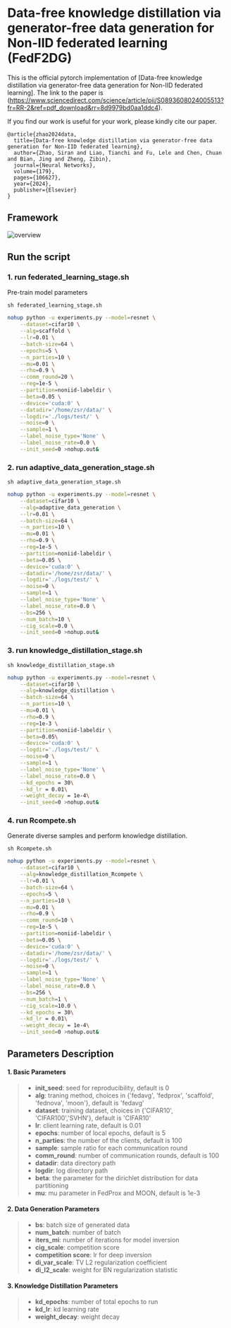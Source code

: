 # Data-free knowledge distillation via generator-free data generation for Non-IID federated learning (FedF2DG)

This is the official pytorch implementation of [Data-free knowledge distillation via generator-free data generation for Non-IID federated learning]. The link to the paper is (https://www.sciencedirect.com/science/article/pii/S0893608024005513?fr=RR-2&ref=pdf_download&rr=8d9979bd0aa1ddc4).


If you find our work is useful for your work, please kindly cite our paper.

```
@article{zhao2024data,
  title={Data-free knowledge distillation via generator-free data generation for Non-IID federated learning},
  author={Zhao, Siran and Liao, Tianchi and Fu, Lele and Chen, Chuan and Bian, Jing and Zheng, Zibin},
  journal={Neural Networks},
  volume={179},
  pages={106627},
  year={2024},
  publisher={Elsevier}
}
```

## Framework


![overview](./overview.png)



## Run the script

### 1. run federated_learning_stage.sh
Pre-train model parameters
```
sh federated_learning_stage.sh
```
```bash
nohup python -u experiments.py --model=resnet \
    --dataset=cifar10 \
    --alg=scaffold \
    --lr=0.01 \
    --batch-size=64 \
    --epochs=5 \
    --n_parties=10 \
    --mu=0.01 \
    --rho=0.9 \
    --comm_round=20 \
    --reg=1e-5 \
    --partition=noniid-labeldir \
    --beta=0.05 \
    --device='cuda:0' \
    --datadir='/home/zsr/data/' \
    --logdir='./logs/test/' \
    --noise=0 \
    --sample=1 \
    --label_noise_type='None' \
    --label_noise_rate=0.0 \
    --init_seed=0 >nohup.out&
```
### 2. run adaptive_data_generation_stage.sh
```
sh adaptive_data_generation_stage.sh
```
```bash
nohup python -u experiments.py --model=resnet \
    --dataset=cifar10 \
    --alg=adaptive_data_generation \
    --lr=0.01 \
    --batch-size=64 \
    --n_parties=10 \
    --mu=0.01 \
    --rho=0.9 \
    --reg=1e-5 \
    --partition=noniid-labeldir \
    --beta=0.05 \
    --device='cuda:0' \
    --datadir='/home/zsr/data/' \
    --logdir='./logs/test/' \
    --noise=0 \
    --sample=1 \
    --label_noise_type='None' \
    --label_noise_rate=0.0 \
    --bs=256 \
    --num_batch=10 \
    --cig_scale=0.0 \
    --init_seed=0 >nohup.out&
```
### 3. run knowledge_distillation_stage.sh
```
sh knowledge_distillation_stage.sh
```
```bash
nohup python -u experiments.py --model=resnet \
    --dataset=cifar10 \
    --alg=knowledge_distillation \
    --batch-size=64 \
    --n_parties=10 \
    --mu=0.01 \
    --rho=0.9 \
    --reg=1e-3 \
    --partition=noniid-labeldir \
    --beta=0.05\
    --device='cuda:0' \
    --logdir='./logs/test/' \
    --noise=0 \
    --sample=1 \
    --label_noise_type='None' \
    --label_noise_rate=0.0 \
    --kd_epochs = 30\
    --kd_lr = 0.01\
    --weight_decay = 1e-4\
    --init_seed=0 >nohup.out&
```
### 4. run Rcompete.sh
Generate diverse samples and perform knowledge distillation.
```
sh Rcompete.sh
```
```bash
nohup python -u experiments.py --model=resnet \
    --dataset=cifar10 \
    --alg=knowledge_distillation_Rcompete \
    --lr=0.01 \
    --batch-size=64 \
    --epochs=5 \
    --n_parties=10 \
    --mu=0.01 \
    --rho=0.9 \
    --comm_round=10 \
    --reg=1e-5 \
    --partition=noniid-labeldir \
    --beta=0.05 \
    --device='cuda:0' \
    --datadir='/home/zsr/data/' \
    --logdir='./logs/test/' \
    --noise=0 \
    --sample=1 \
    --label_noise_type='None' \
    --label_noise_rate=0.0 \
    --bs=256 \
    --num_batch=1 \
    --cig_scale=10.0 \
    --kd_epochs = 30\
    --kd_lr = 0.01\
    --weight_decay = 1e-4\
    --init_seed=0 >nohup.out&
```
## Parameters Description

#### 1. Basic Parameters

>+ **init_seed**: seed for reproducibility, default is 0
>+ **alg**: traning method, choices in {'fedavg', 'fedprox', 'scaffold', 'fednova', 'moon'}, default is 'fedavg'
>+ **dataset**: training dataset, choices in {'CIFAR10', 'CIFAR100','SVHN'}, default is 'CIFAR10'
>+ **lr**: client learning rate, default is 0.01
>+ **epochs**: number of local epochs, default is 5
>+ **n_parties**: the number of the clients, default is 100
>+ **sample**: sample ratio for each communication round
>+ **comm_round**: number of communication rounds, default is 100
>+ **datadir**: data directory path
>+ **logdir**: log directory path
>+ **beta**: the parameter for the dirichlet distribution for data partitioning
>+ **mu**: mu parameter in FedProx and MOON, default is 1e-3

#### 2. Data Generation Parameters
>+ **bs**: batch size of generated data
>+ **num_batch**: number of batch
>+ **iters_mi**: number of iterations for model inversion
>+ **cig_scale**: competition score
>+ **competition score**: lr for deep inversion
>+ **di_var_scale**: TV L2 regularization coefficient
>+ **di_l2_scale**: weight for BN regularization statistic

#### 3. Knowledge Distillation Parameters
>+ **kd_epochs**: number of total epochs to run
>+ **kd_lr**: kd learning rate
>+ **weight_decay**: weight decay

